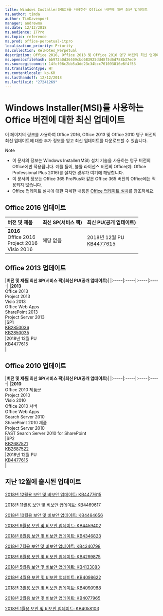 ```yaml
---
title: Windows Installer(MSI)를 사용하는 Office 버전에 대한 최신 업데이트
ms.author: timda
author: TimDavenport
manager: andrewmo
ms.date: 12/12/2018
ms.audience: ITPro
ms.topic: reference
ms.prod: office-perpetual-itpro
localization_priority: Priority
ms.collection: RelNotes_Perpetual
description: Office 2016, Office 2013 및 Office 2010 영구 버전의 최신 업데이트 정보에 대한 링크를 IT 전문가에게 제공합니다.
ms.openlocfilehash: bb972a0d36409cbd683925dd48f5d6d788b37ed9
ms.sourcegitcommit: 14fcf06c2bb5a3dd23c34bcc701093816e8f4f53
ms.translationtype: HT
ms.contentlocale: ko-KR
ms.lasthandoff: 12/12/2018
ms.locfileid: "27241269"
---
```

# <a name="latest-updates-for-versions-of-office-that-use-windows-installer-msi"></a>Windows Installer(MSI)를 사용하는 Office 버전에 대한 최신 업데이트

이 페이지의 링크를 사용하여 Office 2016, Office 2013 및 Office 2010 영구 버전의 최신 업데이트에 대한 추가 정보를 얻고 최신 업데이트를 다운로드할 수 있습니다.
  
 
> [!NOTE]
> - 이 문서의 정보는 Windows Installer(MSI) 설치 기술을 사용하는 영구 버전의 Office에만 적용됩니다. 예를 들어, 볼륨 라이선스 버전의 Office(예: Office Professional Plus 2016)를 설치한 경우가 여기에 해당합니다.
> - 이 문서의 정보는 Office 365 ProPlus와 같은 Office 365 버전의 Office에는 적용되지 않습니다.
> - Office 업데이트 설치에 대한 자세한 내용은 [Office 업데이트 설치](https://support.office.com/article/2ab296f3-7f03-43a2-8e50-46de917611c5)를 참조하세요. 


## <a name="office-2016-updates"></a>Office 2016 업데이트

|**버전 및 제품**|**최신 SP(서비스 팩)**|**최신 PU(공개 업데이트)**|
|:-----|:-----|:-----|
|**2016** <br/> Office 2016  <br/> Project 2016  <br/> Visio 2016  <br/> |해당 없음  <br/> |2018년 12월 PU  <br/> [KB4477615](https://support.microsoft.com/help/4477615) <br/> |
   
## <a name="office-2013-updates"></a>Office 2013 업데이트

|**버전 및 제품**|**최신 SP(서비스 팩)**|**최신 PU(공개 업데이트)**|
|:-----|:-----|:-----|:-----|
|**2013** <br/> Office 2013  <br/> Project 2013  <br/> Visio 2013  <br/> Office Web Apps  <br/> SharePoint 2013  <br/> Project Server 2013  <br/> |SP1 <br/> [KB2850036](https://support.microsoft.com/kb/2850036) <br/>[KB2850035](https://support.microsoft.com/kb/2850035) <br/> |2018년 12월 PU  <br/> [KB4477615](https://support.microsoft.com/help/4477615) <br/> |
   
## <a name="office-2010-updates"></a>Office 2010 업데이트

|**버전 및 제품**|**최신 SP(서비스 팩)**|**최신 PU(공개 업데이트)**|
|:-----|:-----|:-----|:-----|
|**2010** <br/> Office 2010 제품군  <br/> Project 2010  <br/> Visio 2010  <br/> Office 2010 서버  <br/> Office Web Apps  <br/> Search Server 2010  <br/> SharePoint 2010 제품  <br/> Project Server 2010  <br/> FAST Search Server 2010 for SharePoint  <br/> |SP2 <br/>[KB2687521](https://support.microsoft.com/kb/2687521) <br/> [KB2687522](https://support.microsoft.com/kb/2687522) <br/> |2018년 12월 PU <br/>[KB4477615](https://support.microsoft.com/help/4477615) <br/>|
   

   
## <a name="updates-released-in-past-12-months"></a>지난 12월에 출시된 업데이트

[2018년 12월용 보안 및 비보안 업데이트: KB4477615](https://support.microsoft.com/help/4477615)

[2018년 11월용 보안 및 비보안 업데이트: KB4469617](https://support.microsoft.com/help/4469617)

[2018년 10월용 보안 및 비보안 업데이트: KB4464656](https://support.microsoft.com/help/4464656)

[2018년 9월용 보안 및 비보안 업데이트: KB4459402](https://support.microsoft.com/help/4459402) 

[2018년 8월용 보안 및 비보안 업데이트: KB4346823](https://support.microsoft.com/help/4346823)   

[2018년 7월용 보안 및 비보안 업데이트: KB4340798](https://support.microsoft.com/help/4340798)   

[2018년 6월용 보안 및 비보안 업데이트: KB4299875](https://support.microsoft.com/help/4299875)  

[2018년 5월용 보안 및 비보안 업데이트: KB4133083](https://support.microsoft.com/ko-KR/help/4133083)
  
[2018년 4월용 보안 및 비보안 업데이트: KB4098622](https://support.microsoft.com/ko-KR/help/4098622) 
  
[2018년 3월용 보안 및 비보안 업데이트: KB4090988](https://support.microsoft.com/ko-KR/help/4090988)  
  
[2018년 2월용 보안 및 비보안 업데이트: KB4077965](https://support.microsoft.com/help/4077965)  
  
[2018년 1월용 보안 및 비보안 업데이트: KB4058103](https://support.microsoft.com/help/4058103)   
  
